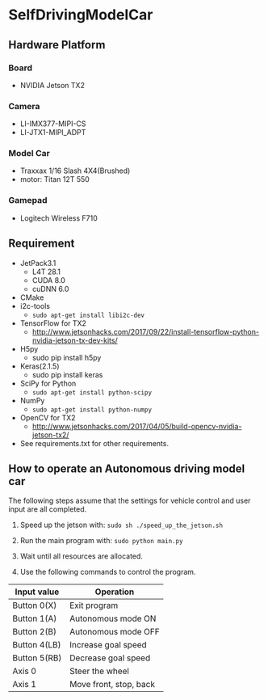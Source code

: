 # SelfDrivingModelCar

## Hardware Platform

### Board
- NVIDIA Jetson TX2

### Camera
- LI-IMX377-MIPI-CS
- LI-JTX1-MIPI_ADPT

### Model Car
- Traxxax 1/16 Slash 4X4(Brushed)
- motor: Titan 12T 550

### Gamepad
- Logitech Wireless F710

## Requirement
- JetPack3.1
    - L4T 28.1
    - CUDA 8.0
    - cuDNN 6.0
- CMake
- i2c-tools
    - `sudo apt-get install libi2c-dev`
- TensorFlow for TX2
    - http://www.jetsonhacks.com/2017/09/22/install-tensorflow-python-nvidia-jetson-tx-dev-kits/
- H5py
    - sudo pip install h5py
- Keras(2.1.5)
    - sudo pip install keras
- SciPy for Python
    - `sudo apt-get install python-scipy`
- NumPy
    - `sudo apt-get install python-numpy`
- OpenCV for TX2
    - http://www.jetsonhacks.com/2017/04/05/build-opencv-nvidia-jetson-tx2/
- See requirements.txt for other requirements.

## How to operate an Autonomous driving model car
The following steps assume that the settings for vehicle control and user input are all completed.

1) Speed up the jetson with:
`sudo sh ./speed_up_the_jetson.sh`

2) Run the main program with:
`sudo python main.py`

3) Wait until all resources are allocated.

4) Use the following commands to control the program.

| Input value  | Operation              |
|--------------|------------------------|
| Button 0(X)  | Exit program           |
| Button 1(A)  | Autonomous mode ON     |
| Button 2(B)  | Autonomous mode OFF    |
| Button 4(LB) | Increase goal speed    |
| Button 5(RB) | Decrease goal speed    |
| Axis 0       | Steer the wheel        |
| Axis 1       | Move front, stop, back |


